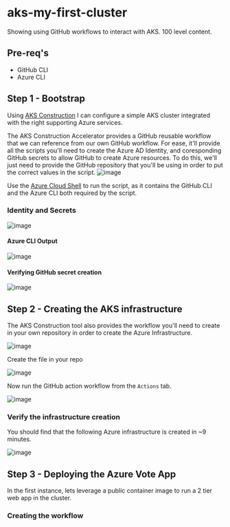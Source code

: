 # aks-my-first-cluster
Showing using GitHub workflows to interact with AKS. 100 level content.

## Pre-req's

- GitHub CLI
- Azure CLI

## Step 1 - Bootstrap

Using [AKS Construction](https://azure.github.io/AKS-Construction/?deploy.clusterName=firstcluster&deploy.rg=aks&ops=none&secure=low&cluster.agentCount=1&cluster.enable_aad=true&addons.registry=Basic&addons.monitor=aci&net.vnet_opt=custom&net.nsg=true) I can configure a simple AKS cluster integrated with the right supporting Azure services.

The AKS Construction Accelerator provides a GitHub reusable workflow that we can reference from our own GitHub workflow. For ease, it'll provide all the scripts you'll need to create the Azure AD Identity, and coresponding GitHub secrets to allow GitHub to create Azure resources. To do this, we'll just need to provide the GitHub repository that you'll be using in order to put the correct values in the script.
![image](https://user-images.githubusercontent.com/17914476/217792218-ae7c9e53-e358-4c29-87a4-c746cabe3eb2.png)

Use the [Azure Cloud Shell](shell.azure.com) to run the script, as it contains the GitHub CLI and the Azure CLI both required by the script.

### Identity and Secrets

![image](https://user-images.githubusercontent.com/17914476/217796726-0ad773cb-9b30-49fc-b9dd-8570474bf1e5.png)

#### Azure CLI Output

![image](https://user-images.githubusercontent.com/17914476/217797367-bd284a3e-b9d0-4a42-9ef9-3572f8b988c4.png)

#### Verifying GitHub secret creation

![image](https://user-images.githubusercontent.com/17914476/217797726-cbc8cbac-25dd-4d51-a52b-eb718dcae91f.png)

## Step 2 - Creating the AKS infrastructure

The AKS Construction tool also provides the workflow you'll need to create in your own repository in order to create the Azure Infrastructure.

![image](https://user-images.githubusercontent.com/17914476/217866462-5a32e51b-a01e-4cb7-ab58-53d9abc1bfd9.png)

Create the file in your repo

![image](https://user-images.githubusercontent.com/17914476/217866842-31c8cbbd-d3b3-4646-a86e-64ac9cfeacf2.png)

Now run the GitHub action workflow from the `Actions` tab.

![image](https://user-images.githubusercontent.com/17914476/217798926-9ff34b97-ff0d-4da3-b277-86488f897b35.png)

### Verify the infrastructure creation

You should find that the following Azure infrastructure is created in ~9 minutes.

![image](https://user-images.githubusercontent.com/17914476/217800848-433d9024-2209-4efd-8e83-1b84d4f9dc2a.png)

## Step 3 - Deploying the Azure Vote App

In the first instance, lets leverage a public container image to run a 2 tier web app in the cluster.

### Creating the workflow





